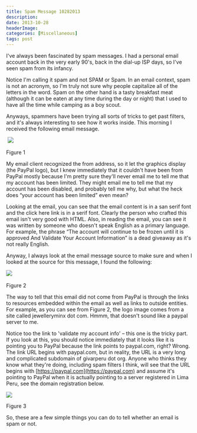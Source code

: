 ```yaml
---
title: Spam Message 10282013
description: 
date: 2013-10-28
headerImage: 
categories: [Miscellaneous]
tags: post
---
```


I've always been fascinated by spam messages. I had a personal email account back in the very early 90's, back in the dial-up ISP days, so I've seen spam from its infancy.

Notice I'm calling it spam and not SPAM or Spam. In an email context, spam is not an acronym, so I'm truly not sure why people capitalize all of the letters in the word. Spam on the other hand is a tasty breakfast meat (although it can be eaten at any time during the day or night) that I used to have all the time while camping as a boy scout.

Anyways, spammers have been trying all sorts of tricks to get past filters, and it's always interesting to see how it works inside. This morning I received the following email message.

 ![](/images/2013/spam-1-10-28-2013_640.png)

Figure 1

My email client recognized the from address, so it let the graphics display (the PayPal logo), but I knew immediately that it couldn't have been from PayPal mostly because I'm pretty sure they'll never email me to tell me that my account has been limited. They might email me to tell me that my account has been disabled, and probably tell me why, but what the heck does “your account has been limited” even mean?

Looking at the email, you can see that the email content is in a san serif font and the click here link is in a serif font. Clearly the person who crafted this email isn't very good with HTML. Also, in reading the email, you can see it was written by someone who doesn't speak English as a primary language.  For example, the phrase “The account will continue to be frozen until it is approved And Validate Your Account Information” is a dead giveaway as it's not really English.

Anyway, I always look at the email message source to make sure and when I looked at the source for this message, I found the following:

![](/images/2013/spam-2-10-28-2013_640.png) 

Figure 2

The way to tell that this email did not come from PayPal is through the links to resources embedded within the email as well as links to outside entities. For example, as you can see from Figure 2, the logo image comes from a site called jewelleryminx dot com. Hmmm, that doesn't sound like a paypal server to me.

Notice too the link to 'validate my account info' – this one is the tricky part. If you look at this, you should notice immediately that it looks like it is pointing you to PayPal because the link points to paypal.com, right? Wrong. The link URL begins with paypal.com, but in reality, the URL is a very long and complicated subdomain of givarperu dot org. Anyone who thinks they know what they're doing, including spam filters I think, will see that the URL begins with [https://paypal.com](https://paypal.com) and assume it's pointing to PayPal when it is actually pointing to a server registered in Lima Peru, see the domain registration below.

![](/images/2013/spam-3-10-28-2013.png)

Figure 3

So, these are a few simple things you can do to tell whether an email is spam or not.